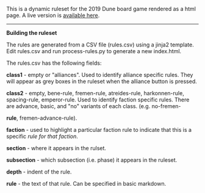 This is a dynamic ruleset for the 2019 Dune board game rendered as a html page. 
A live version is [available here](http://andrewc.me/dune/).

---

**Building the ruleset**

The rules are generated from a CSV file (rules.csv) using a jinja2 template. Edit rules.csv and run process-rules.py to generate a new index.html.

The rules.csv has the following fields:

**class1** - empty or "alliances". Used to identify alliance specific rules. They will appear as grey boxes in the ruleset when the alliance button is pressed.

**class2** - empty, bene-rule, fremen-rule, atreides-rule, harkonnen-rule, spacing-rule, emperor-rule. Used to identify faction specific rules. There are advance, basic, and "no" variants of each class. (e.g. no-fremen-

**rule**, fremen-advance-rule).

**faction** - used to highlight a particular faction rule to indicate that this is a specific *rule for that faction*.

**section** - where it appears in the rulset.

**subsection** - which subsection (i.e. phase) it appears in the ruleset.

**depth** - indent of the rule.

**rule** - the text of that rule. Can be specified in basic markdown.
